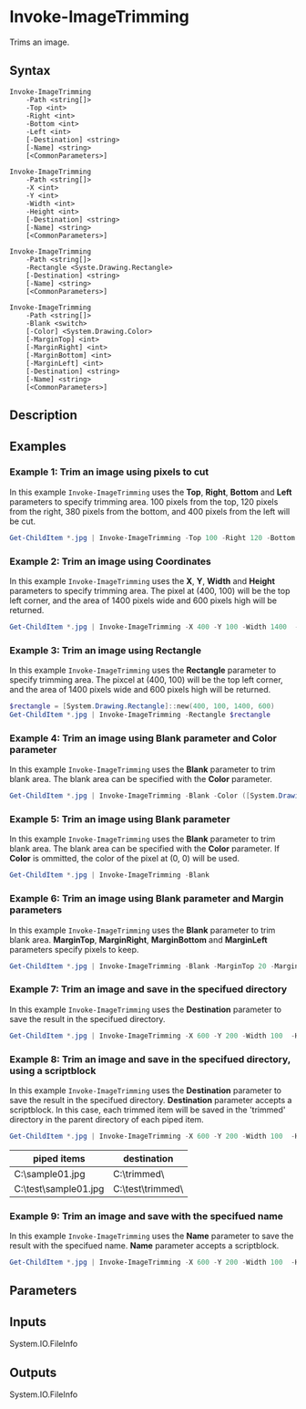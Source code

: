 # Invoke-ImageTrimming

Trims an image.


## Syntax

```
Invoke-ImageTrimming
    -Path <string[]>
    -Top <int>
    -Right <int>
    -Bottom <int>
    -Left <int>
    [-Destination] <string>
    [-Name] <string>
    [<CommonParameters>]
```

```
Invoke-ImageTrimming
    -Path <string[]>
    -X <int>
    -Y <int>
    -Width <int>
    -Height <int>
    [-Destination] <string>
    [-Name] <string>
    [<CommonParameters>]
```

```
Invoke-ImageTrimming
    -Path <string[]>
    -Rectangle <Syste.Drawing.Rectangle>
    [-Destination] <string>
    [-Name] <string>
    [<CommonParameters>]
```

```
Invoke-ImageTrimming
    -Path <string[]>
    -Blank <switch>
    [-Color] <System.Drawing.Color>
    [-MarginTop] <int>
    [-MarginRight] <int>
    [-MarginBottom] <int>
    [-MarginLeft] <int>
    [-Destination] <string>
    [-Name] <string>
    [<CommonParameters>]
```


## Description


## Examples

### Example 1: Trim an image using pixels to cut

In this example `Invoke-ImageTrimming` uses the **Top**, **Right**, **Bottom** and **Left** parameters to specify trimming area. 100 pixels from the top, 120 pixels from the right, 380 pixels from the bottom, and 400 pixels from the left will be cut.

```ps1
Get-ChildItem *.jpg | Invoke-ImageTrimming -Top 100 -Right 120 -Bottom 380 -Left 400
```


### Example 2: Trim an image using Coordinates

In this example `Invoke-ImageTrimming` uses the **X**, **Y**, **Width** and **Height** parameters to specify trimming area. The pixel at (400, 100) will be the top left corner, and the area of 1400 pixels wide and 600 pixels high will be returned.

```ps1
Get-ChildItem *.jpg | Invoke-ImageTrimming -X 400 -Y 100 -Width 1400  -Height 600
```


### Example 3: Trim an image using Rectangle

In this example `Invoke-ImageTrimming` uses the **Rectangle** parameter to specify trimming area. The pixcel at (400, 100) will be the top left corner, and the area of 1400 pixels wide and 600 pixels high will be returned.

```ps1
$rectangle = [System.Drawing.Rectangle]::new(400, 100, 1400, 600)
Get-ChildItem *.jpg | Invoke-ImageTrimming -Rectangle $rectangle
```


### Example 4: Trim an image using Blank parameter and Color parameter

In this example `Invoke-ImageTrimming` uses the **Blank** parameter to trim blank area. The blank area can be specified with the **Color** parameter.

```ps1
Get-ChildItem *.jpg | Invoke-ImageTrimming -Blank -Color ([System.Drawing.Color]::White)
```


### Example 5: Trim an image using Blank parameter

In this example `Invoke-ImageTrimming` uses the **Blank** parameter to trim blank area. The blank area can be specified with the **Color** parameter. If **Color** is ommitted, the color of the pixel at (0, 0) will be used.

```ps1
Get-ChildItem *.jpg | Invoke-ImageTrimming -Blank
```


### Example 6: Trim an image using Blank parameter and Margin parameters

In this example `Invoke-ImageTrimming` uses the **Blank** parameter to trim blank area. **MarginTop**, **MarginRight**, **MarginBottom** and **MarginLeft** parameters specify pixels to keep.

```ps1
Get-ChildItem *.jpg | Invoke-ImageTrimming -Blank -MarginTop 20 -MarginRight 20 -MarginBottom 20 -MarginLeft 20
```


### Example 7: Trim an image and save in the specifued directory

In this example `Invoke-ImageTrimming` uses the **Destination** parameter to save the result in the specifued directory.

```ps1
Get-ChildItem *.jpg | Invoke-ImageTrimming -X 600 -Y 200 -Width 100  -Height 20 -Destination .\trimmed\
```


### Example 8: Trim an image and save in the specifued directory, using a scriptblock

In this example `Invoke-ImageTrimming` uses the **Destination** parameter to save the result in the specifued directory. **Destination** parameter accepts a scriptblock. In this case, each trimmed item will be saved in the 'trimmed' directory in the parent directory of each piped item.

```ps1
Get-ChildItem *.jpg | Invoke-ImageTrimming -X 600 -Y 200 -Width 100  -Height 20 -Destination { $_.DirectoryName + \trimmed\ }
```

|piped items|destination|
|---|---|
|C:\sample01.jpg|C:\trimmed\ |
|C:\test\sample01.jpg|C:\test\trimmed\ |


### Example 9: Trim an image and save with the specifued name

In this example `Invoke-ImageTrimming` uses the **Name** parameter to save the result with the specifued name. **Name** parameter accepts a scriptblock.

```ps1
Get-ChildItem *.jpg | Invoke-ImageTrimming -X 600 -Y 200 -Width 100  -Height 20 -Name { $_.BaseName + '_' + (Get-Date -Format 'yyyy-MM-dd-HH-mm-ss') + $_.Extension }
```


## Parameters

## Inputs

System.IO.FileInfo


## Outputs

System.IO.FileInfo
